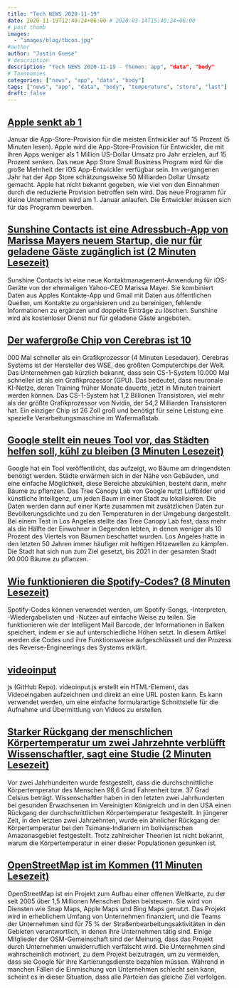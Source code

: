 ```yaml
---
title: "Tech NEWS 2020-11-19"
date: 2020-11-19T12:40:24+06:00 # 2020-03-14T15:40:24+06:00
# post thumb
images:
  - "images/blog/tbcon.jpg"
#author
author: "Justin Guese"
# description
description: "Tech NEWS 2020-11-19 - Themen: app", "data", "body"
# Taxonomies
categories: ["news", "app", "data", "body"]
tags: ["news", "app", "data", "body", "temperature", "store", "last"]
draft: false
---
```


## [Apple senkt ab 1](https://www.theverge.com/2020/11/18/21572302/apple-app-store-small-business-program-commission-cut-15-percent-reduction?scrolla=5eb6d68b7fedc32c19ef33b4/1/01000175e06044b5-861e0bc3-d554-4e9e-ab46-fd5d40271b42-000000/kvhhcz3pXi7SPXKNKyUsLT_ao1ENV10cYwDyV61CaXs=168)

 Januar die App-Store-Provision für die meisten Entwickler auf 15 Prozent (5 Minuten lesen). Apple wird die App-Store-Provision für Entwickler, die mit ihren Apps weniger als 1 Million US-Dollar Umsatz pro Jahr erzielen, auf 15 Prozent senken. Das neue App Store Small Business Program wird für die große Mehrheit der iOS App-Entwickler verfügbar sein. Im vergangenen Jahr hat der App Store schätzungsweise 50 Milliarden Dollar Umsatz gemacht. Apple hat nicht bekannt gegeben, wie viel von den Einnahmen durch die reduzierte Provision betroffen sein wird. Das neue Programm für kleine Unternehmen wird am 1. Januar anlaufen. Die Entwickler müssen sich für das Programm bewerben.

## [Sunshine Contacts ist eine Adressbuch-App von Marissa Mayers neuem Startup, die nur für geladene Gäste zugänglich ist (2 Minuten Lesezeit)](https://www.theverge.com/2020/11/18/21573680/sunshine-contacts-lumi-labs-ios-app-address-book-emails-phone-numbers-sync/1/01000175e06044b5-861e0bc3-d554-4e9e-ab46-fd5d40271b42-000000/BCVNcZ9QoHDLgrh9Ni_t6nM5gC6UgWyDrpMlvec7noY=168)

 Sunshine Contacts ist eine neue Kontaktmanagement-Anwendung für iOS-Geräte von der ehemaligen Yahoo-CEO Marissa Mayer. Sie kombiniert Daten aus Apples Kontakte-App und Gmail mit Daten aus öffentlichen Quellen, um Kontakte zu organisieren und zu bereinigen, fehlende Informationen zu ergänzen und doppelte Einträge zu löschen. Sunshine wird als kostenloser Dienst nur für geladene Gäste angeboten.

## [Der wafergroße Chip von Cerebras ist 10](https://venturebeat.com/2020/11/17/cerebras-wafer-size-chip-is-10000-times-faster-than-a-gpu/amp//1/01000175e06044b5-861e0bc3-d554-4e9e-ab46-fd5d40271b42-000000/wMXEJAOClTZw4bVCyRxpvt7m3sBY-cmtf7PoJIABs08=168)

000 Mal schneller als ein Grafikprozessor (4 Minuten Lesedauer). Cerebras Systems ist der Hersteller des WSE, des größten Computerchips der Welt. Das Unternehmen gab kürzlich bekannt, dass sein CS-1-System 10.000 Mal schneller ist als ein Grafikprozessor (GPU). Das bedeutet, dass neuronale KI-Netze, deren Training früher Monate dauerte, jetzt in Minuten trainiert werden können. Das CS-1-System hat 1,2 Billionen Transistoren, viel mehr als der größte Grafikprozessor von Nvidia, der 54,2 Milliarden Transistoren hat. Ein einziger Chip ist 26 Zoll groß und benötigt für seine Leistung eine spezielle Verarbeitungsmaschine im Wafermaßstab.

## [Google stellt ein neues Tool vor, das Städten helfen soll, kühl zu bleiben (3 Minuten Lesezeit)](https://www.theverge.com/2020/11/18/21573081/google-new-tool-hot-cities-trees-climate-change-temperature?scrolla=5eb6d68b7fedc32c19ef33b4/1/01000175e06044b5-861e0bc3-d554-4e9e-ab46-fd5d40271b42-000000/0E6OYcMay4WS-mTTcNTk1pWORhF40JbscLtvMYMp0-k=168)

 Google hat ein Tool veröffentlicht, das aufzeigt, wo Bäume am dringendsten benötigt werden. Städte erwärmen sich in der Nähe von Gebäuden, und eine einfache Möglichkeit, diese Bereiche abzukühlen, besteht darin, mehr Bäume zu pflanzen. Das Tree Canopy Lab von Google nutzt Luftbilder und künstliche Intelligenz, um jeden Baum in einer Stadt zu lokalisieren. Die Daten werden dann auf einer Karte zusammen mit zusätzlichen Daten zur Bevölkerungsdichte und zu den Temperaturen in der Umgebung dargestellt. Bei einem Test in Los Angeles stellte das Tree Canopy Lab fest, dass mehr als die Hälfte der Einwohner in Gegenden lebten, in denen weniger als 10 Prozent des Viertels von Bäumen beschattet wurden. Los Angeles hatte in den letzten 50 Jahren immer häufiger mit heftigen Hitzewellen zu kämpfen. Die Stadt hat sich nun zum Ziel gesetzt, bis 2021 in der gesamten Stadt 90.000 Bäume zu pflanzen.

## [Wie funktionieren die Spotify-Codes? (8 Minuten Lesezeit)](https://boonepeter.github.io/posts/2020-11-10-spotify-codes//1/01000175e06044b5-861e0bc3-d554-4e9e-ab46-fd5d40271b42-000000/E1hX5fT2yWzsuhxHEHiQ3yDFnHBLdOWjQ61ZleSqcnk=168)

 Spotify-Codes können verwendet werden, um Spotify-Songs, -Interpreten, -Wiedergabelisten und -Nutzer auf einfache Weise zu teilen. Sie funktionieren wie der Intelligent Mail Barcode, der Informationen in Balken speichert, indem er sie auf unterschiedliche Höhen setzt. In diesem Artikel werden die Codes und ihre Funktionsweise aufgeschlüsselt und der Prozess des Reverse-Engineerings des Systems erklärt.

## [videoinput](https://github.com/wgryc/video-input-js/1/01000175e06044b5-861e0bc3-d554-4e9e-ab46-fd5d40271b42-000000/BTn88XqqVokqTShxpWOBvQhqpo0MZj17t9Z5qSxqAOg=168)

js (GitHub Repo). videoinput.js erstellt ein HTML-Element, das Videoeingaben aufzeichnen und direkt an eine URL posten kann. Es kann verwendet werden, um eine einfache formularartige Schnittstelle für die Aufnahme und Übermittlung von Videos zu erstellen.

## [Starker Rückgang der menschlichen Körpertemperatur um zwei Jahrzehnte verblüfft Wissenschaftler, sagt eine Studie (2 Minuten Lesezeit)](https://interestingengineering.com/sharp-two-decade-drop-in-human-body-temperature-stumps-scientists-says-study/1/01000175e06044b5-861e0bc3-d554-4e9e-ab46-fd5d40271b42-000000/dSiVO5bkxFJ4NsHIA-KZxA1L_w0z8FgfH4k9l8Ixc6U=168)

 Vor zwei Jahrhunderten wurde festgestellt, dass die durchschnittliche Körpertemperatur des Menschen 98,6 Grad Fahrenheit bzw. 37 Grad Celsius beträgt. Wissenschaftler haben in den letzten zwei Jahrhunderten bei gesunden Erwachsenen im Vereinigten Königreich und in den USA einen Rückgang der durchschnittlichen Körpertemperatur festgestellt. In jüngerer Zeit, in den letzten zwei Jahrzehnten, wurde ein ähnlicher Rückgang der Körpertemperatur bei den Tsimane-Indianern im bolivianischen Amazonasgebiet festgestellt. Trotz zahlreicher Theorien ist nicht bekannt, warum die Körpertemperatur in einer dieser Populationen gesunken ist.

## [OpenStreetMap ist im Kommen (11 Minuten Lesezeit)](https://joemorrison.medium.com/openstreetmap-is-having-a-moment-dcc7eef1bb01/1/01000175e06044b5-861e0bc3-d554-4e9e-ab46-fd5d40271b42-000000/4QbClpJQBJaGEifKxiI2Q_7Z4aEsXRZs044aPhQlRwU=168)

 OpenStreetMap ist ein Projekt zum Aufbau einer offenen Weltkarte, zu der seit 2005 über 1,5 Millionen Menschen Daten beisteuern. Sie wird von Diensten wie Snap Maps, Apple Maps und Bing Maps genutzt. Das Projekt wird in erheblichem Umfang von Unternehmen finanziert, und die Teams der Unternehmen sind für 75 % der Straßenbearbeitungsaktivitäten in den Gebieten verantwortlich, in denen ihre Unternehmen tätig sind. Einige Mitglieder der OSM-Gemeinschaft sind der Meinung, dass das Projekt durch Unternehmen unwiderruflich verfälscht wird. Die Unternehmen sind wahrscheinlich motiviert, zu dem Projekt beizutragen, um zu vermeiden, dass sie Google für ihre Kartierungsdienste bezahlen müssen. Während in manchen Fällen die Einmischung von Unternehmen schlecht sein kann, scheint es in dieser Situation, dass alle Parteien das gleiche Ziel verfolgen.

